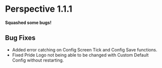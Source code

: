 # Perspective 1.1.1  
**Squashed some bugs!**  


## Bug Fixes  

- Added error catching on Config Screen Tick and Config Save functions.  
- Fixed Pride Logo not being able to be changed with Custom Default Config without restarting.